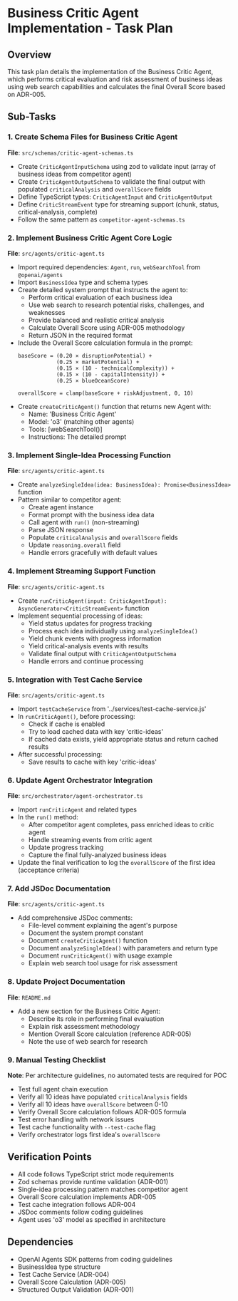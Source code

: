 # Business Critic Agent Implementation - Task Plan

## Overview
This task plan details the implementation of the Business Critic Agent, which performs critical evaluation and risk assessment of business ideas using web search capabilities and calculates the final Overall Score based on ADR-005.

## Sub-Tasks

### 1. Create Schema Files for Business Critic Agent
**File**: `src/schemas/critic-agent-schemas.ts`
- Create `CriticAgentInputSchema` using zod to validate input (array of business ideas from competitor agent)
- Create `CriticAgentOutputSchema` to validate the final output with populated `criticalAnalysis` and `overallScore` fields
- Define TypeScript types: `CriticAgentInput` and `CriticAgentOutput`
- Define `CriticStreamEvent` type for streaming support (chunk, status, critical-analysis, complete)
- Follow the same pattern as `competitor-agent-schemas.ts`

### 2. Implement Business Critic Agent Core Logic
**File**: `src/agents/critic-agent.ts`
- Import required dependencies: `Agent`, `run`, `webSearchTool` from `@openai/agents`
- Import `BusinessIdea` type and schema types
- Create detailed system prompt that instructs the agent to:
  - Perform critical evaluation of each business idea
  - Use web search to research potential risks, challenges, and weaknesses
  - Provide balanced and realistic critical analysis
  - Calculate Overall Score using ADR-005 methodology
  - Return JSON in the required format
- Include the Overall Score calculation formula in the prompt:
  ```
  baseScore = (0.20 × disruptionPotential) + 
              (0.25 × marketPotential) + 
              (0.15 × (10 - technicalComplexity)) + 
              (0.15 × (10 - capitalIntensity)) + 
              (0.25 × blueOceanScore)
  
  overallScore = clamp(baseScore + riskAdjustment, 0, 10)
  ```
- Create `createCriticAgent()` function that returns new Agent with:
  - Name: 'Business Critic Agent'
  - Model: 'o3' (matching other agents)
  - Tools: [webSearchTool()]
  - Instructions: The detailed prompt

### 3. Implement Single-Idea Processing Function
**File**: `src/agents/critic-agent.ts`
- Create `analyzeSingleIdea(idea: BusinessIdea): Promise<BusinessIdea>` function
- Pattern similar to competitor agent:
  - Create agent instance
  - Format prompt with the business idea data
  - Call agent with `run()` (non-streaming)
  - Parse JSON response
  - Populate `criticalAnalysis` and `overallScore` fields
  - Update `reasoning.overall` field
  - Handle errors gracefully with default values

### 4. Implement Streaming Support Function
**File**: `src/agents/critic-agent.ts`
- Create `runCriticAgent(input: CriticAgentInput): AsyncGenerator<CriticStreamEvent>` function
- Implement sequential processing of ideas:
  - Yield status updates for progress tracking
  - Process each idea individually using `analyzeSingleIdea()`
  - Yield chunk events with progress information
  - Yield critical-analysis events with results
  - Validate final output with `CriticAgentOutputSchema`
  - Handle errors and continue processing

### 5. Integration with Test Cache Service
**File**: `src/agents/critic-agent.ts`
- Import `testCacheService` from '../services/test-cache-service.js'
- In `runCriticAgent()`, before processing:
  - Check if cache is enabled
  - Try to load cached data with key 'critic-ideas'
  - If cached data exists, yield appropriate status and return cached results
- After successful processing:
  - Save results to cache with key 'critic-ideas'

### 6. Update Agent Orchestrator Integration
**File**: `src/orchestrator/agent-orchestrator.ts`
- Import `runCriticAgent` and related types
- In the `run()` method:
  - After competitor agent completes, pass enriched ideas to critic agent
  - Handle streaming events from critic agent
  - Update progress tracking
  - Capture the final fully-analyzed business ideas
- Update the final verification to log the `overallScore` of the first idea (acceptance criteria)

### 7. Add JSDoc Documentation
**File**: `src/agents/critic-agent.ts`
- Add comprehensive JSDoc comments:
  - File-level comment explaining the agent's purpose
  - Document the system prompt constant
  - Document `createCriticAgent()` function
  - Document `analyzeSingleIdea()` with parameters and return type
  - Document `runCriticAgent()` with usage example
  - Explain web search tool usage for risk assessment

### 8. Update Project Documentation
**File**: `README.md`
- Add a new section for the Business Critic Agent:
  - Describe its role in performing final evaluation
  - Explain risk assessment methodology
  - Mention Overall Score calculation (reference ADR-005)
  - Note the use of web search for research

### 9. Manual Testing Checklist
**Note**: Per architecture guidelines, no automated tests are required for POC
- Test full agent chain execution
- Verify all 10 ideas have populated `criticalAnalysis` fields
- Verify all 10 ideas have `overallScore` between 0-10
- Verify Overall Score calculation follows ADR-005 formula
- Test error handling with network issues
- Test cache functionality with `--test-cache` flag
- Verify orchestrator logs first idea's `overallScore`

## Verification Points
- All code follows TypeScript strict mode requirements
- Zod schemas provide runtime validation (ADR-001)
- Single-idea processing pattern matches competitor agent
- Overall Score calculation implements ADR-005
- Test cache integration follows ADR-004
- JSDoc comments follow coding guidelines
- Agent uses 'o3' model as specified in architecture

## Dependencies
- OpenAI Agents SDK patterns from coding guidelines
- BusinessIdea type structure
- Test Cache Service (ADR-004)
- Overall Score Calculation (ADR-005)
- Structured Output Validation (ADR-001)